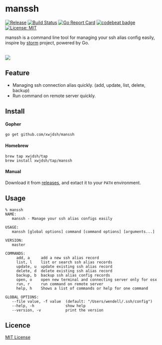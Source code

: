 # manssh

[![Release](http://github-release-version.herokuapp.com/github/xwjdsh/manssh/release.svg?style=flat)](https://github.com/xwjdsh/manssh/releases/latest)
[![Build Status](https://travis-ci.org/xwjdsh/manssh.svg?branch=master)](https://travis-ci.org/xwjdsh/manssh)
[![Go Report Card](https://goreportcard.com/badge/github.com/xwjdsh/manssh)](https://goreportcard.com/report/github.com/xwjdsh/manssh)
[![codebeat badge](https://codebeat.co/badges/38954713-7443-4149-915d-4543da2a5da5)](https://codebeat.co/projects/github-com-xwjdsh-manssh-master)
[![License: MIT](https://img.shields.io/badge/License-MIT-yellow.svg)](https://opensource.org/licenses/MIT)

manssh is a command line tool for managing your ssh alias config easily, inspire by [storm](https://github.com/emre/storm) project, powered by Go.
<br/><br/>


![](https://raw.githubusercontent.com/xwjdsh/manssh/master/screenshot/manssh.gif)

## Feature

* Managing ssh connection alias quickly. (add, update, list, delete, backup)
* Run command on remote server quickly. 

## Install

#### Gopher
```shell
go get github.com/xwjdsh/manssh
```

#### Homebrew
```shell
brew tap xwjdsh/tap
brew install xwjdsh/tap/manssh
```

#### Manual
Download it from [releases](https://github.com/xwjdsh/manssh/releases), and extact it to your `PATH` environment.

## Usage
```text
% manssh
NAME:
   manssh - Manage your ssh alias configs easily

USAGE:
   manssh [global options] command [command options] [arguments...]

VERSION:
   master

COMMANDS:
     add, a     add a new ssh alias record
     list, l    list or search ssh alias records
     update, u  update existing ssh alias record
     delete, d  delete existing ssh alias record
     backup, b  backup ssh alias config records
     open, o    open new terminal and connecting server only for osx
     run, r     run command on remote server
     help, h    Shows a list of commands or help for one command

GLOBAL OPTIONS:
   --file value, -f value  (default: "/Users/wendell/.ssh/config")
   --help, -h              show help
   --version, -v           print the version
```

## Licence
[MIT License](https://github.com/xwjdsh/manssh/blob/master/LICENSE)
